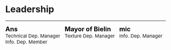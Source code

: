 <style>
h1 {text-align: center;}
h2 {text-align: left;}
h4 {text-align: center;}
h3 {text-align: left;}
p {text-align: center;}
</style>
<style type="text/css">
  #left{
        text-align:left;
  }
  #right{
        text-align:right;
  }
  #title{
        font-size:20px;
        text-align:left;
        font-weight:bold;
  }
  #des{
       font-size:15px;
       text-align:left;
  }
  .leadership_{
               display:inline-block
  }
  .leadership_1{
               font-size: 50px;
</style>
<h1><div id="left">Leadership</div></h1>
<hr>
<div class="leadership_1">

<div class="leadership_">
<div id="title" style="color:black;">Ans</div>
<div id="des">Technical Dep. Manager<br>Info. Dep. Member</div>
</div>

<div class="leadership_">
<div id="title" style="color:black;">Mayor of Bielin</div>
<div id="des">Texture Dep. Manager<br>&nbsp;</div>
</div>

<div class="leadership_">
<div id="title" style="color:black;">mic</div>
<div id="des">Info. Dep. Manager<br>&nbsp;</div>
</div>

</div>
